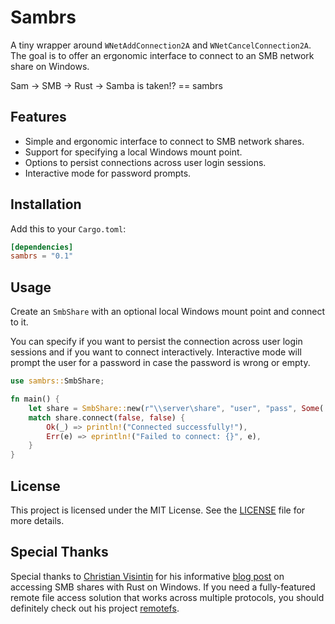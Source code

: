 # Sambrs

A tiny wrapper around `WNetAddConnection2A` and `WNetCancelConnection2A`. The goal is to offer an ergonomic interface to connect to an SMB network share on Windows.

Sam -> SMB -> Rust -> Samba is taken!? == sambrs

## Features

- Simple and ergonomic interface to connect to SMB network shares.
- Support for specifying a local Windows mount point.
- Options to persist connections across user login sessions.
- Interactive mode for password prompts.

## Installation

Add this to your `Cargo.toml`:

```toml
[dependencies]
sambrs = "0.1"
```

## Usage

Create an `SmbShare` with an optional local Windows mount point and connect to it.

You can specify if you want to persist the connection across user login sessions and if you want to connect interactively. Interactive mode will prompt the user for a password in case the password is wrong or empty.

```rust
use sambrs::SmbShare;

fn main() {
    let share = SmbShare::new(r"\\server\share", "user", "pass", Some('e'));
    match share.connect(false, false) {
        Ok(_) => println!("Connected successfully!"),
        Err(e) => eprintln!("Failed to connect: {}", e),
    }
}
```

## License

This project is licensed under the MIT License. See the [LICENSE](LICENSE) file for more details.

## Special Thanks

Special thanks to [Christian Visintin](https://github.com/veeso) for his informative [blog post](https://blog.veeso.dev/blog/en/how-to-access-an-smb-share-with-rust-on-windows/) on accessing SMB shares with Rust on Windows. If you need a fully-featured remote file access solution that works across multiple protocols, you should definitely check out his project [remotefs](https://github.com/veeso/remotefs-rs).
